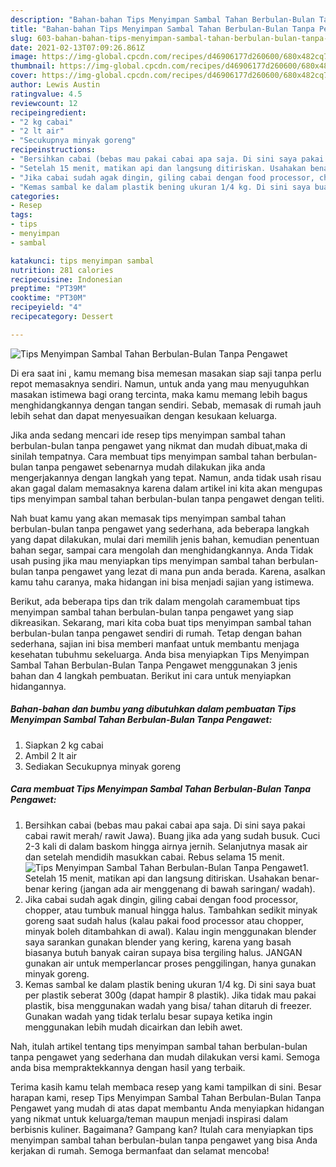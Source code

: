```yaml
---
description: "Bahan-bahan Tips Menyimpan Sambal Tahan Berbulan-Bulan Tanpa Pengawet yang lezat Untuk Jualan"
title: "Bahan-bahan Tips Menyimpan Sambal Tahan Berbulan-Bulan Tanpa Pengawet yang lezat Untuk Jualan"
slug: 603-bahan-bahan-tips-menyimpan-sambal-tahan-berbulan-bulan-tanpa-pengawet-yang-lezat-untuk-jualan
date: 2021-02-13T07:09:26.861Z
image: https://img-global.cpcdn.com/recipes/d46906177d260600/680x482cq70/tips-menyimpan-sambal-tahan-berbulan-bulan-tanpa-pengawet-foto-resep-utama.jpg
thumbnail: https://img-global.cpcdn.com/recipes/d46906177d260600/680x482cq70/tips-menyimpan-sambal-tahan-berbulan-bulan-tanpa-pengawet-foto-resep-utama.jpg
cover: https://img-global.cpcdn.com/recipes/d46906177d260600/680x482cq70/tips-menyimpan-sambal-tahan-berbulan-bulan-tanpa-pengawet-foto-resep-utama.jpg
author: Lewis Austin
ratingvalue: 4.5
reviewcount: 12
recipeingredient:
- "2 kg cabai"
- "2 lt air"
- "Secukupnya minyak goreng"
recipeinstructions:
- "Bersihkan cabai (bebas mau pakai cabai apa saja. Di sini saya pakai cabai rawit merah/ rawit Jawa). Buang jika ada yang sudah busuk. Cuci 2-3 kali di dalam baskom hingga airnya jernih. Selanjutnya masak air dan setelah mendidih masukkan cabai. Rebus selama 15 menit."
- "Setelah 15 menit, matikan api dan langsung ditiriskan. Usahakan benar-benar kering (jangan ada air menggenang di bawah saringan/ wadah)."
- "Jika cabai sudah agak dingin, giling cabai dengan food processor, chopper, atau tumbuk manual hingga halus. Tambahkan sedikit minyak goreng saat sudah halus (kalau pakai food processor atau chopper, minyak boleh ditambahkan di awal). Kalau ingin menggunakan blender saya sarankan gunakan blender yang kering, karena yang basah biasanya butuh banyak cairan supaya bisa tergiling halus. JANGAN gunakan air untuk memperlancar proses penggilingan, hanya gunakan minyak goreng."
- "Kemas sambal ke dalam plastik bening ukuran 1/4 kg. Di sini saya buat per plastik seberat 300g (dapat hampir 8 plastik). Jika tidak mau pakai plastik, bisa menggunakan wadah yang bisa/ tahan ditaruh di freezer. Gunakan wadah yang tidak terlalu besar supaya ketika ingin menggunakan lebih mudah dicairkan dan lebih awet."
categories:
- Resep
tags:
- tips
- menyimpan
- sambal

katakunci: tips menyimpan sambal 
nutrition: 281 calories
recipecuisine: Indonesian
preptime: "PT39M"
cooktime: "PT30M"
recipeyield: "4"
recipecategory: Dessert

---
```



![Tips Menyimpan Sambal Tahan Berbulan-Bulan Tanpa Pengawet](https://img-global.cpcdn.com/recipes/d46906177d260600/680x482cq70/tips-menyimpan-sambal-tahan-berbulan-bulan-tanpa-pengawet-foto-resep-utama.jpg)

Di era  saat ini , kamu memang bisa memesan masakan siap saji tanpa perlu repot memasaknya sendiri. Namun, untuk anda yang mau menyuguhkan masakan istimewa bagi orang tercinta, maka kamu memang lebih bagus menghidangkannya dengan tangan sendiri. Sebab, memasak di rumah jauh lebih sehat dan dapat menyesuaikan dengan kesukaan keluarga.

Jika anda sedang mencari ide resep tips menyimpan sambal tahan berbulan-bulan tanpa pengawet yang nikmat dan mudah dibuat,maka di sinilah tempatnya. Cara membuat tips menyimpan sambal tahan berbulan-bulan tanpa pengawet  sebenarnya mudah dilakukan jika anda mengerjakannya dengan langkah yang tepat. Namun, anda tidak usah risau akan gagal dalam memasaknya 
karena dalam artikel ini kita akan mengupas tips menyimpan sambal tahan berbulan-bulan tanpa pengawet dengan teliti.  



Nah buat kamu yang akan memasak tips menyimpan sambal tahan berbulan-bulan tanpa pengawet yang sederhana, ada beberapa langkah yang dapat dilakukan, mulai dari memilih jenis bahan, kemudian penentuan bahan segar, sampai cara mengolah dan menghidangkannya. Anda Tidak usah pusing jika mau menyiapkan tips menyimpan sambal tahan berbulan-bulan tanpa pengawet yang lezat di mana pun anda berada. Karena, asalkan kamu  tahu caranya, maka hidangan ini bisa menjadi sajian yang istimewa.

Berikut, ada beberapa tips dan trik dalam mengolah caramembuat tips menyimpan sambal tahan berbulan-bulan tanpa pengawet yang siap dikreasikan. Sekarang, mari kita coba buat tips menyimpan sambal tahan berbulan-bulan tanpa pengawet sendiri di rumah. Tetap dengan bahan sederhana, sajian ini bisa memberi manfaat untuk membantu menjaga kesehatan tubuhmu sekeluarga. Anda bisa menyiapkan Tips Menyimpan Sambal Tahan Berbulan-Bulan Tanpa Pengawet menggunakan 3 jenis bahan dan 4 langkah pembuatan. Berikut ini cara untuk menyiapkan hidangannya.

<!--inarticleads1-->

##### Bahan-bahan dan bumbu yang dibutuhkan dalam pembuatan Tips Menyimpan Sambal Tahan Berbulan-Bulan Tanpa Pengawet:

1. Siapkan 2 kg cabai
1. Ambil 2 lt air
1. Sediakan Secukupnya minyak goreng




<!--inarticleads2-->

##### Cara membuat Tips Menyimpan Sambal Tahan Berbulan-Bulan Tanpa Pengawet:

1. Bersihkan cabai (bebas mau pakai cabai apa saja. Di sini saya pakai cabai rawit merah/ rawit Jawa). Buang jika ada yang sudah busuk. Cuci 2-3 kali di dalam baskom hingga airnya jernih. Selanjutnya masak air dan setelah mendidih masukkan cabai. Rebus selama 15 menit.
<img src="https://img-global.cpcdn.com/steps/1480496ecf14d407/160x128cq70/tips-menyimpan-sambal-tahan-berbulan-bulan-tanpa-pengawet-langkah-memasak-1-foto.jpg" alt="Tips Menyimpan Sambal Tahan Berbulan-Bulan Tanpa Pengawet">1. Setelah 15 menit, matikan api dan langsung ditiriskan. Usahakan benar-benar kering (jangan ada air menggenang di bawah saringan/ wadah).
1. Jika cabai sudah agak dingin, giling cabai dengan food processor, chopper, atau tumbuk manual hingga halus. Tambahkan sedikit minyak goreng saat sudah halus (kalau pakai food processor atau chopper, minyak boleh ditambahkan di awal). Kalau ingin menggunakan blender saya sarankan gunakan blender yang kering, karena yang basah biasanya butuh banyak cairan supaya bisa tergiling halus. JANGAN gunakan air untuk memperlancar proses penggilingan, hanya gunakan minyak goreng.
1. Kemas sambal ke dalam plastik bening ukuran 1/4 kg. Di sini saya buat per plastik seberat 300g (dapat hampir 8 plastik). Jika tidak mau pakai plastik, bisa menggunakan wadah yang bisa/ tahan ditaruh di freezer. Gunakan wadah yang tidak terlalu besar supaya ketika ingin menggunakan lebih mudah dicairkan dan lebih awet.




Nah, itulah artikel tentang  tips menyimpan sambal tahan berbulan-bulan tanpa pengawet  yang sederhana dan mudah dilakukan versi kami. Semoga anda bisa mempraktekkannya dengan hasil yang terbaik. 

Terima kasih kamu telah membaca resep yang kami tampilkan di sini. Besar harapan kami, resep  Tips Menyimpan Sambal Tahan Berbulan-Bulan Tanpa Pengawet yang mudah di atas dapat membantu Anda menyiapkan hidangan yang nikmat untuk keluarga/teman maupun menjadi inspirasi dalam berbisnis kuliner. Bagaimana? Gampang kan? Itulah cara menyiapkan tips menyimpan sambal tahan berbulan-bulan tanpa pengawet yang bisa Anda kerjakan di rumah. Semoga bermanfaat dan selamat mencoba!

